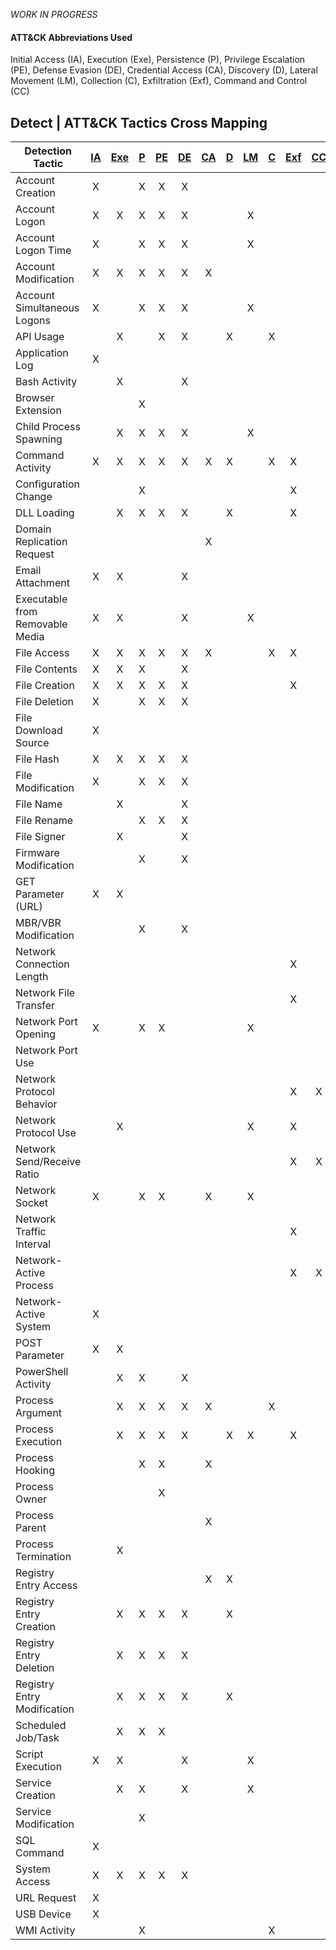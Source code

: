 _WORK IN PROGRESS_

#### ATT&CK Abbreviations Used
Initial Access (IA), Execution (Exe), Persistence (P), Privilege Escalation (PE), Defense Evasion (DE), 
Credential Access (CA), Discovery (D), Lateral Movement (LM), Collection (C), Exfiltration (Exf), Command and Control (CC)


## Detect | ATT&CK Tactics Cross Mapping

| Detection Tactic                | [IA](https://attack.mitre.org/tactics/TA0001/) | [Exe](https://attack.mitre.org/tactics/TA0002) | [P](https://attack.mitre.org/tactics/TA0003/) | [PE](https://attack.mitre.org/tactics/TA0004) | [DE](https://attack.mitre.org/tactics/TA0005) | [CA](https://attack.mitre.org/tactics/TA0006) | [D](https://attack.mitre.org/tactics/TA0005) | [LM](https://attack.mitre.org/tactics/TA0008) | [C](https://attack.mitre.org/tactics/TA0006) | [Exf](https://attack.mitre.org/tactics/TA0010) | [CC](https://attack.mitre.org/tactics/TA0011) |
| ------------------------------- | :--------------------------------------------: | :--------------------------------------------: | :-------------------------------------------: | :-------------------------------------------: | :-------------------------------------------: | :-------------------------------------------: | :------------------------------------------: | :-------------------------------------------: | :------------------------------------------: | :--------------------------------------------: | :-------------------------------------------: |
| Account Creation                |                       X                        |                                                |                       X                       |                       X                       |                       X                       |                                               |                                              |                                               |                                              |                                                |                                               |
| Account Logon                   |                       X                        |                       X                        |                       X                       |                       X                       |                       X                       |                                               |                                              |                       X                       |                                              |                                                |                                               |
| Account Logon Time              |                       X                        |                                                |                       X                       |                       X                       |                       X                       |                                               |                                              |                       X                       |                                              |                                                |                                               |
| Account Modification            |                       X                        |                       X                        |                       X                       |                       X                       |                       X                       |                       X                       |                                              |                                               |                                              |                                                |                                               |
| Account Simultaneous Logons     |                       X                        |                                                |                       X                       |                       X                       |                       X                       |                                               |                                              |                       X                       |                                              |                                                |                                               |
| API Usage                       |                                                |                       X                        |                                               |                       X                       |                       X                       |                                               |                      X                       |                                               |                      X                       |                                                |                                               |
| Application Log                 |                       X                        |                                                |                                               |                                               |                                               |                                               |                                              |                                               |                                              |                                                |                                               |
| Bash Activity                   |                                                |                       X                        |                                               |                                               |                       X                       |                                               |                                              |                                               |                                              |                                                |                                               |
| Browser Extension               |                                                |                                                |                       X                       |                                               |                                               |                                               |                                              |                                               |                                              |                                                |                                               |
| Child Process Spawning          |                                                |                       X                        |                       X                       |                       X                       |                       X                       |                                               |                                              |                       X                       |                                              |                                                |                                               |
| Command Activity                |                       X                        |                       X                        |                       X                       |                       X                       |                       X                       |                       X                       |                      X                       |                                               |                      X                       |                       X                        |                                               |
| Configuration Change            |                                                |                                                |                       X                       |                                               |                                               |                                               |                                              |                                               |                                              |                       X                        |                                               |
| DLL Loading                     |                                                |                       X                        |                       X                       |                       X                       |                       X                       |                                               |                      X                       |                                               |                                              |                       X                        |                                               |
| Domain Replication Request      |                                                |                                                |                                               |                                               |                                               |                       X                       |                                              |                                               |                                              |                                                |                                               |
| Email Attachment                |                       X                        |                       X                        |                                               |                                               |                       X                       |                                               |                                              |                                               |                                              |                                                |                                               |
| Executable from Removable Media |                       X                        |                       X                        |                                               |                                               |                       X                       |                                               |                                              |                       X                       |                                              |                                                |                                               |
| File Access                     |                       X                        |                       X                        |                       X                       |                       X                       |                       X                       |                       X                       |                                              |                                               |                      X                       |                       X                        |                                               |
| File Contents                   |                       X                        |                       X                        |                       X                       |                                               |                       X                       |                                               |                                              |                                               |                                              |                                                |                                               |
| File Creation                   |                       X                        |                       X                        |                       X                       |                       X                       |                       X                       |                                               |                                              |                                               |                                              |                       X                        |                                               |
| File Deletion                   |                       X                        |                                                |                       X                       |                       X                       |                       X                       |                                               |                                              |                                               |                                              |                                                |                                               |
| File Download Source            |                       X                        |                                                |                                               |                                               |                                               |                                               |                                              |                                               |                                              |                                                |                                               |
| File Hash                       |                       X                        |                       X                        |                       X                       |                       X                       |                       X                       |                                               |                                              |                                               |                                              |                                                |                                               |
| File Modification               |                       X                        |                                                |                       X                       |                       X                       |                       X                       |                                               |                                              |                                               |                                              |                                                |                                               |
| File Name                       |                                                |                       X                        |                                               |                                               |                       X                       |                                               |                                              |                                               |                                              |                                                |                                               |
| File Rename                     |                                                |                                                |                       X                       |                       X                       |                       X                       |                                               |                                              |                                               |                                              |                                                |                                               |
| File Signer                     |                                                |                       X                        |                                               |                                               |                       X                       |                                               |                                              |                                               |                                              |                                                |                                               |
| Firmware Modification           |                                                |                                                |                       X                       |                                               |                       X                       |                                               |                                              |                                               |                                              |                                                |                                               |
| GET Parameter (URL)             |                       X                        |                       X                        |                                               |                                               |                                               |                                               |                                              |                                               |                                              |                                                |                                               |
| MBR/VBR Modification            |                                                |                                                |                       X                       |                                               |                       X                       |                                               |                                              |                                               |                                              |                                                |                                               |
| Network Connection Length       |                                                |                                                |                                               |                                               |                                               |                                               |                                              |                                               |                                              |                       X                        |                                               |
| Network File Transfer           |                                                |                                                |                                               |                                               |                                               |                                               |                                              |                                               |                                              |                       X                        |                                               |
| Network Port Opening            |                       X                        |                                                |                       X                       |                       X                       |                                               |                                               |                                              |                       X                       |                                              |                                                |                                               |
| Network Port Use                |                                                |                                                |                                               |                                               |                                               |                                               |                                              |                                               |                                              |                                                |                                               |
| Network Protocol Behavior       |                                                |                                                |                                               |                                               |                                               |                                               |                                              |                                               |                                              |                       X                        |                       X                       |
| Network Protocol Use            |                                                |                       X                        |                                               |                                               |                                               |                                               |                                              |                       X                       |                                              |                       X                        |                                               |
| Network Send/Receive Ratio      |                                                |                                                |                                               |                                               |                                               |                                               |                                              |                                               |                                              |                       X                        |                       X                       |
| Network Socket                  |                       X                        |                                                |                       X                       |                       X                       |                                               |                       X                       |                                              |                       X                       |                                              |                                                |                                               |
| Network Traffic Interval        |                                                |                                                |                                               |                                               |                                               |                                               |                                              |                                               |                                              |                       X                        |                                               |
| Network-Active Process          |                                                |                                                |                                               |                                               |                                               |                                               |                                              |                                               |                                              |                       X                        |                       X                       |
| Network-Active System           |                       X                        |                                                |                                               |                                               |                                               |                                               |                                              |                                               |                                              |                                                |                                               |
| POST Parameter                  |                       X                        |                       X                        |                                               |                                               |                                               |                                               |                                              |                                               |                                              |                                                |                                               |
| PowerShell Activity             |                                                |                       X                        |                       X                       |                                               |                       X                       |                                               |                                              |                                               |                                              |                                                |                                               |
| Process Argument                |                                                |                       X                        |                       X                       |                       X                       |                       X                       |                       X                       |                                              |                                               |                      X                       |                                                |                                               |
| Process Execution               |                                                |                       X                        |                       X                       |                       X                       |                       X                       |                                               |                      X                       |                       X                       |                                              |                       X                        |                                               |
| Process Hooking                 |                                                |                                                |                       X                       |                       X                       |                                               |                       X                       |                                              |                                               |                                              |                                                |                                               |
| Process Owner                   |                                                |                                                |                                               |                       X                       |                                               |                                               |                                              |                                               |                                              |                                                |                                               |
| Process Parent                  |                                                |                                                |                                               |                                               |                                               |                       X                       |                                              |                                               |                                              |                                                |                                               |
| Process Termination             |                                                |                       X                        |                                               |                                               |                                               |                                               |                                              |                                               |                                              |                                                |                                               |
| Registry Entry Access           |                                                |                                                |                                               |                                               |                                               |                       X                       |                      X                       |                                               |                                              |                                                |                                               |
| Registry Entry Creation         |                                                |                       X                        |                       X                       |                       X                       |                       X                       |                                               |                      X                       |                                               |                                              |                                                |                                               |
| Registry Entry Deletion         |                                                |                       X                        |                       X                       |                       X                       |                       X                       |                                               |                                              |                                               |                                              |                                                |                                               |
| Registry Entry Modification     |                                                |                       X                        |                       X                       |                       X                       |                       X                       |                                               |                      X                       |                                               |                                              |                                                |                                               |
| Scheduled Job/Task              |                                                |                       X                        |                       X                       |                       X                       |                                               |                                               |                                              |                                               |                                              |                                                |                                               |
| Script Execution                |                       X                        |                       X                        |                                               |                                               |                       X                       |                                               |                                              |                       X                       |                                              |                                                |                                               |
| Service Creation                |                                                |                       X                        |                       X                       |                                               |                       X                       |                                               |                                              |                       X                       |                                              |                                                |                                               |
| Service Modification            |                                                |                                                |                       X                       |                                               |                                               |                                               |                                              |                                               |                                              |                                                |                                               |
| SQL Command                     |                       X                        |                                                |                                               |                                               |                                               |                                               |                                              |                                               |                                              |                                                |                                               |
| System Access                   |                       X                        |                       X                        |                       X                       |                       X                       |                       X                       |                                               |                                              |                                               |                                              |                                                |                                               |
| URL Request                     |                       X                        |                                                |                                               |                                               |                                               |                                               |                                              |                                               |                                              |                                                |                                               |
| USB Device                      |                       X                        |                                                |                                               |                                               |                                               |                                               |                                              |                                               |                                              |                                                |                                               |
| WMI Activity                    |                                                |                                                |                       X                       |                                               |                                               |                                               |                                              |                                               |                      X                       |                                                |                                               |
